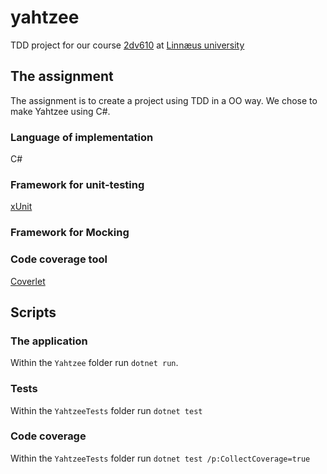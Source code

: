 # yahtzee

TDD project for our course [2dv610](https://coursepress.lnu.se/kurs/mjukvarutestning/labs/assignment-2-xunit-testing/) at [Linnæus university](https://coursepress.lnu.se/kurs/mjukvarutestning/)

## The assignment

The assignment is to create a project using TDD in a OO way. We chose to make Yahtzee using C#.

### Language of implementation

C#

### Framework for unit-testing

[xUnit](https://xunit.github.io/)

### Framework for Mocking

### Code coverage tool
[Coverlet](https://github.com/tonerdo/coverlet/?WT.mc_id=-blog-scottha)

## Scripts
### The application
Within the `Yahtzee` folder run `dotnet run`.

### Tests
Within the `YahtzeeTests` folder run `dotnet test`

### Code coverage
Within the `YahtzeeTests` folder run `dotnet test /p:CollectCoverage=true`

